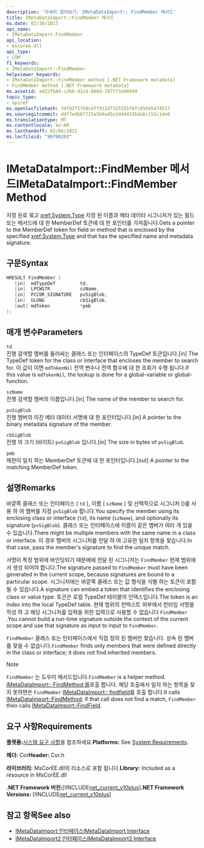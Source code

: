 ```yaml
---
description: '자세히 알아보기: IMetaDataImport:: FindMember 메서드'
title: IMetaDataImport::FindMember 메서드
ms.date: 03/30/2017
api_name:
- IMetaDataImport.FindMember
api_location:
- mscoree.dll
api_type:
- COM
f1_keywords:
- IMetaDataImport::FindMember
helpviewer_keywords:
- IMetaDataImport::FindMember method [.NET Framework metadata]
- FindMember method [.NET Framework metadata]
ms.assetid: ad32fb84-c2b6-41cd-888d-787ff3a90449
topic_type:
- apiref
ms.openlocfilehash: fdf02f57b8c4ff912d732515576fc05045474517
ms.sourcegitcommit: ddf7edb67715a5b9a45e3dd44536dabc153c1de0
ms.translationtype: MT
ms.contentlocale: ko-KR
ms.lasthandoff: 02/06/2021
ms.locfileid: "99799293"
---
```

# <a name="imetadataimportfindmember-method"></a><span data-ttu-id="ce37e-103">IMetaDataImport::FindMember 메서드</span><span class="sxs-lookup"><span data-stu-id="ce37e-103">IMetaDataImport::FindMember Method</span></span>

<span data-ttu-id="ce37e-104">지정 된로 묶고 <xref:System.Type> 지정 된 이름과 메타 데이터 시그니처가 있는 필드 또는 메서드에 대 한 MemberDef 토큰에 대 한 포인터를 가져옵니다.</span><span class="sxs-lookup"><span data-stu-id="ce37e-104">Gets a pointer to the MemberDef token for field or method that is enclosed by the specified <xref:System.Type> and that has the specified name and metadata signature.</span></span>  
  
## <a name="syntax"></a><span data-ttu-id="ce37e-105">구문</span><span class="sxs-lookup"><span data-stu-id="ce37e-105">Syntax</span></span>  
  
```cpp  
HRESULT FindMember (  
   [in]  mdTypeDef         td,  
   [in]  LPCWSTR           szName,
   [in]  PCCOR_SIGNATURE   pvSigBlob,
   [in]  ULONG             cbSigBlob,
   [out] mdToken           *pmb  
);  
```  
  
## <a name="parameters"></a><span data-ttu-id="ce37e-106">매개 변수</span><span class="sxs-lookup"><span data-stu-id="ce37e-106">Parameters</span></span>  

 `td`  
 <span data-ttu-id="ce37e-107">진행 검색할 멤버를 둘러싸는 클래스 또는 인터페이스의 TypeDef 토큰입니다.</span><span class="sxs-lookup"><span data-stu-id="ce37e-107">[in] The TypeDef token for the class or interface that encloses the member to search for.</span></span> <span data-ttu-id="ce37e-108">이 값이 이면 `mdTokenNil` 전역 변수나 전역 함수에 대 한 조회가 수행 됩니다.</span><span class="sxs-lookup"><span data-stu-id="ce37e-108">If this value is `mdTokenNil`, the lookup is done for a global-variable or global-function.</span></span>  
  
 `szName`  
 <span data-ttu-id="ce37e-109">진행 검색할 멤버의 이름입니다.</span><span class="sxs-lookup"><span data-stu-id="ce37e-109">[in] The name of the member to search for.</span></span>  
  
 `pvSigBlob`  
 <span data-ttu-id="ce37e-110">진행 멤버의 이진 메타 데이터 서명에 대 한 포인터입니다.</span><span class="sxs-lookup"><span data-stu-id="ce37e-110">[in] A pointer to the binary metadata signature of the member.</span></span>  
  
 `cbSigBlob`  
 <span data-ttu-id="ce37e-111">진행 의 크기 (바이트) `pvSigBlob` 입니다.</span><span class="sxs-lookup"><span data-stu-id="ce37e-111">[in] The size in bytes of `pvSigBlob`.</span></span>  
  
 `pmb`  
 <span data-ttu-id="ce37e-112">제한이 일치 하는 MemberDef 토큰에 대 한 포인터입니다.</span><span class="sxs-lookup"><span data-stu-id="ce37e-112">[out] A pointer to the matching MemberDef token.</span></span>  
  
## <a name="remarks"></a><span data-ttu-id="ce37e-113">설명</span><span class="sxs-lookup"><span data-stu-id="ce37e-113">Remarks</span></span>  

 <span data-ttu-id="ce37e-114">바깥쪽 클래스 또는 인터페이스 ( `td` ), 이름 ( `szName` ) 및 선택적으로 시그니처 ()를 사용 하 여 멤버를 지정 `pvSigBlob` 합니다.</span><span class="sxs-lookup"><span data-stu-id="ce37e-114">You specify the member using its enclosing class or interface (`td`), its name (`szName`), and optionally its signature (`pvSigBlob`).</span></span> <span data-ttu-id="ce37e-115">클래스 또는 인터페이스에 이름이 같은 멤버가 여러 개 있을 수 있습니다.</span><span class="sxs-lookup"><span data-stu-id="ce37e-115">There might be multiple members with the same name in a class or interface.</span></span> <span data-ttu-id="ce37e-116">이 경우 멤버의 시그니처를 전달 하 여 고유한 일치 항목을 찾습니다.</span><span class="sxs-lookup"><span data-stu-id="ce37e-116">In that case, pass the member's signature to find the unique match.</span></span>  
  
 <span data-ttu-id="ce37e-117">서명이 특정 범위에 바인딩되기 때문에에 전달 된 시그니처는 `FindMember` 현재 범위에서 생성 되어야 합니다.</span><span class="sxs-lookup"><span data-stu-id="ce37e-117">The signature passed to `FindMember` must have been generated in the current scope, because signatures are bound to a particular scope.</span></span> <span data-ttu-id="ce37e-118">시그니처에는 바깥쪽 클래스 또는 값 형식을 식별 하는 토큰이 포함 될 수 있습니다.</span><span class="sxs-lookup"><span data-stu-id="ce37e-118">A signature can embed a token that identifies the enclosing class or value type.</span></span> <span data-ttu-id="ce37e-119">토큰은 로컬 TypeDef 테이블의 인덱스입니다.</span><span class="sxs-lookup"><span data-stu-id="ce37e-119">The token is an index into the local TypeDef table.</span></span> <span data-ttu-id="ce37e-120">현재 범위의 컨텍스트 외부에서 런타임 서명을 작성 하 고 해당 시그니처를 입력을 위한 입력으로 사용할 수 없습니다 `FindMember` .</span><span class="sxs-lookup"><span data-stu-id="ce37e-120">You cannot build a run-time signature outside the context of the current scope and use that signature as input to input to `FindMember`.</span></span>  
  
 <span data-ttu-id="ce37e-121">`FindMember` 클래스 또는 인터페이스에서 직접 정의 된 멤버만 찾습니다. 상속 된 멤버를 찾을 수 없습니다.</span><span class="sxs-lookup"><span data-stu-id="ce37e-121">`FindMember` finds only members that were defined directly in the class or interface; it does not find inherited members.</span></span>  
  
> [!NOTE]
> <span data-ttu-id="ce37e-122">`FindMember` 는 도우미 메서드입니다.</span><span class="sxs-lookup"><span data-stu-id="ce37e-122">`FindMember` is a helper method.</span></span> <span data-ttu-id="ce37e-123">[IMetaDataImport:: FindMethod;를](imetadataimport-findmethod-method.md)호출 합니다. 해당 호출에서 일치 하는 항목을 찾지 못하면은 `FindMember` [IMetaDataImport:: findfield](imetadataimport-findfield-method.md)를 호출 합니다.</span><span class="sxs-lookup"><span data-stu-id="ce37e-123">It calls [IMetaDataImport::FindMethod](imetadataimport-findmethod-method.md); if that call does not find a match, `FindMember` then calls [IMetaDataImport::FindField](imetadataimport-findfield-method.md).</span></span>  
  
## <a name="requirements"></a><span data-ttu-id="ce37e-124">요구 사항</span><span class="sxs-lookup"><span data-stu-id="ce37e-124">Requirements</span></span>  

 <span data-ttu-id="ce37e-125">**플랫폼:**[시스템 요구 사항](../../get-started/system-requirements.md)을 참조하세요.</span><span class="sxs-lookup"><span data-stu-id="ce37e-125">**Platforms:** See [System Requirements](../../get-started/system-requirements.md).</span></span>  
  
 <span data-ttu-id="ce37e-126">**헤더:** Cor</span><span class="sxs-lookup"><span data-stu-id="ce37e-126">**Header:** Cor.h</span></span>  
  
 <span data-ttu-id="ce37e-127">**라이브러리:** MsCorEE.dll의 리소스로 포함 됩니다.</span><span class="sxs-lookup"><span data-stu-id="ce37e-127">**Library:** Included as a resource in MsCorEE.dll</span></span>  
  
 <span data-ttu-id="ce37e-128">**.NET Framework 버전:**[!INCLUDE[net_current_v10plus](../../../../includes/net-current-v10plus-md.md)]</span><span class="sxs-lookup"><span data-stu-id="ce37e-128">**.NET Framework Versions:** [!INCLUDE[net_current_v10plus](../../../../includes/net-current-v10plus-md.md)]</span></span>  
  
## <a name="see-also"></a><span data-ttu-id="ce37e-129">참고 항목</span><span class="sxs-lookup"><span data-stu-id="ce37e-129">See also</span></span>

- [<span data-ttu-id="ce37e-130">IMetaDataImport 인터페이스</span><span class="sxs-lookup"><span data-stu-id="ce37e-130">IMetaDataImport Interface</span></span>](imetadataimport-interface.md)
- [<span data-ttu-id="ce37e-131">IMetaDataImport2 인터페이스</span><span class="sxs-lookup"><span data-stu-id="ce37e-131">IMetaDataImport2 Interface</span></span>](imetadataimport2-interface.md)
